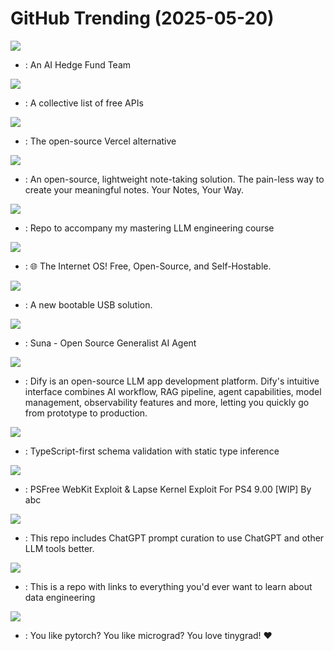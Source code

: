 # GitHub Trending (2025-05-20)

![](https://img.shields.io/badge/Python-New%201-green?style=flat-square&logo=appveyor)
- [](https://github.comundefined): An AI Hedge Fund Team

![](https://img.shields.io/badge/Python-New%20811-green?style=flat-square&logo=appveyor)
- [](https://github.comundefined): A collective list of free APIs

![](https://img.shields.io/badge/TypeScript-New%20235-green?style=flat-square&logo=appveyor)
- [](https://github.comundefined): The open-source Vercel alternative

![](https://img.shields.io/badge/Go-New%20220-green?style=flat-square&logo=appveyor)
- [](https://github.comundefined): An open-source, lightweight note-taking solution. The pain-less way to create your meaningful notes. Your Notes, Your Way.

![](https://img.shields.io/badge/Jupyter%20Notebook-New%20198-green?style=flat-square&logo=appveyor)
- [](https://github.comundefined): Repo to accompany my mastering LLM engineering course

![](https://img.shields.io/badge/JavaScript-New%20240-green?style=flat-square&logo=appveyor)
- [](https://github.comundefined): 🌐 The Internet OS! Free, Open-Source, and Self-Hostable.

![](https://img.shields.io/badge/C-New%20237-green?style=flat-square&logo=appveyor)
- [](https://github.comundefined): A new bootable USB solution.

![](https://img.shields.io/badge/TypeScript-New%20362-green?style=flat-square&logo=appveyor)
- [](https://github.comundefined): Suna - Open Source Generalist AI Agent

![](https://img.shields.io/badge/TypeScript-New%20208-green?style=flat-square&logo=appveyor)
- [](https://github.comundefined): Dify is an open-source LLM app development platform. Dify's intuitive interface combines AI workflow, RAG pipeline, agent capabilities, model management, observability features and more, letting you quickly go from prototype to production.

![](https://img.shields.io/badge/TypeScript-New%2095-green?style=flat-square&logo=appveyor)
- [](https://github.comundefined): TypeScript-first schema validation with static type inference

![](https://img.shields.io/badge/JavaScript-New%2035-green?style=flat-square&logo=appveyor)
- [](https://github.comundefined): PSFree WebKit Exploit & Lapse Kernel Exploit For PS4 9.00 [WIP] By abc

![](https://img.shields.io/badge/JavaScript-New%20381-green?style=flat-square&logo=appveyor)
- [](https://github.comundefined): This repo includes ChatGPT prompt curation to use ChatGPT and other LLM tools better.

![](https://img.shields.io/badge/Jupyter%20Notebook-New%2022-green?style=flat-square&logo=appveyor)
- [](https://github.comundefined): This is a repo with links to everything you'd ever want to learn about data engineering

![](https://img.shields.io/badge/Python-New%20119-green?style=flat-square&logo=appveyor)
- [](https://github.comundefined): You like pytorch? You like micrograd? You love tinygrad! ❤️

